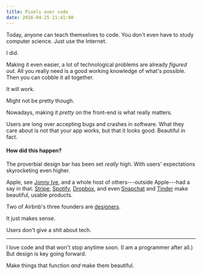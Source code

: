 ```yaml
---
title: Pixels over code
date: 2016-04-25 21:41:00
---
```


Today, anyone can teach themselves to code. You don't even have to study computer science. Just use the Internet.

I did.

Making it even easier, a lot of technological problems are already *figured out*. All you really need is a good working knowledge of what's possible. Then you can cobble it all together.

It will work.

Might not be pretty though.

Nowadays, making it *pretty* on the front-end is what really matters.

Users are long over accepting bugs and crashes in software. What they care about is not that your app works, but that it looks good. Beautiful in fact.

#### How did this happen?

The proverbial design bar has been set *really* high. With users' expectations skyrocketing even higher.

Apple, see [Jonny Ive](http://www.newyorker.com/magazine/2015/02/23/shape-things-come), and a whole host of others---outside Apple---had a say in that. [Stripe](https://stripe.com), [Spotify](https://www.spotify.com), [Dropbox](https://www.dropbox.com), and even [Snapchat](https://www.snapchat.com) and [Tinder](https://www.gotinder.com) make beautiful, usable products.

Two of Airbnb's three founders are [designers](https://www.airbnb.com/about/founders).

It just makes sense.

Users don't give a shit about tech.

***

I love code and that won't stop anytime soon. (I am a programmer after all.) But design is key going forward.

Make things that function *and* make them beautiful.